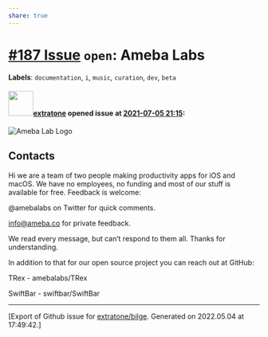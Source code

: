 ```yaml
---
share: true
---
```

# [\#187 Issue](https://github.com/extratone/bilge/issues/187) `open`: Ameba Labs
**Labels**: `documentation`, `i`, `music`, `curation`, `dev`, `beta`


#### <img src="https://avatars.githubusercontent.com/u/43663476?u=5047287ff0b8c3ce7f7e5858d204c9b3e57d8e44&v=4" width="50">[extratone](https://github.com/extratone) opened issue at [2021-07-05 21:15](https://github.com/extratone/bilge/issues/187):

![Ameba Lab Logo](https://user-images.githubusercontent.com/43663476/124518488-1fa5b900-ddac-11eb-9856-65a93de9da01.png)

## Contacts
Hi we are a team of two people making productivity apps for iOS and macOS. We have no employees, no funding and most of our stuff is available for free. Feedback is welcome:

@amebalabs on Twitter for quick comments.

info@ameba.co for private feedback.

We read every message, but can’t respond to them all. Thanks for understanding.

In addition to that for our open source project you can reach out at GitHub:

TRex - amebalabs/TRex

SwiftBar - swiftbar/SwiftBar




-------------------------------------------------------------------------------



[Export of Github issue for [extratone/bilge](https://github.com/extratone/bilge). Generated on 2022.05.04 at 17:49:42.]
